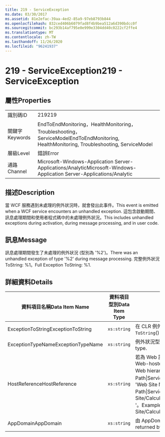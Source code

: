 ```yaml
---
title: 219 - ServiceException
ms.date: 03/30/2017
ms.assetid: 81e2efac-39aa-4ed2-85a9-97eb8793b844
ms.openlocfilehash: 832ced406b6079fad8f4b9bea512a6d390bdcc0f
ms.sourcegitcommit: bc293b14af795e0e999e3304dd40c0222cf2ffe4
ms.translationtype: MT
ms.contentlocale: zh-TW
ms.lasthandoff: 11/26/2020
ms.locfileid: "96241937"
---
```

# <a name="219---serviceexception"></a><span data-ttu-id="457b5-102">219 - ServiceException</span><span class="sxs-lookup"><span data-stu-id="457b5-102">219 - ServiceException</span></span>

## <a name="properties"></a><span data-ttu-id="457b5-103">屬性</span><span class="sxs-lookup"><span data-stu-id="457b5-103">Properties</span></span>  
  
|||  
|-|-|  
|<span data-ttu-id="457b5-104">識別碼</span><span class="sxs-lookup"><span data-stu-id="457b5-104">ID</span></span>|<span data-ttu-id="457b5-105">219</span><span class="sxs-lookup"><span data-stu-id="457b5-105">219</span></span>|  
|<span data-ttu-id="457b5-106">關鍵字</span><span class="sxs-lookup"><span data-stu-id="457b5-106">Keywords</span></span>|<span data-ttu-id="457b5-107">EndToEndMonitoring，HealthMonitoring，Troubleshooting，ServiceModel</span><span class="sxs-lookup"><span data-stu-id="457b5-107">EndToEndMonitoring, HealthMonitoring, Troubleshooting, ServiceModel</span></span>|  
|<span data-ttu-id="457b5-108">層級</span><span class="sxs-lookup"><span data-stu-id="457b5-108">Level</span></span>|<span data-ttu-id="457b5-109">錯誤</span><span class="sxs-lookup"><span data-stu-id="457b5-109">Error</span></span>|  
|<span data-ttu-id="457b5-110">通路</span><span class="sxs-lookup"><span data-stu-id="457b5-110">Channel</span></span>|<span data-ttu-id="457b5-111">Microsoft-Windows-Application Server-Applications/Analytic</span><span class="sxs-lookup"><span data-stu-id="457b5-111">Microsoft-Windows-Application Server-Applications/Analytic</span></span>|  
  
## <a name="description"></a><span data-ttu-id="457b5-112">描述</span><span class="sxs-lookup"><span data-stu-id="457b5-112">Description</span></span>  

 <span data-ttu-id="457b5-113">當 WCF 服務遇到未處理的例外狀況時，就會發出此事件。</span><span class="sxs-lookup"><span data-stu-id="457b5-113">This event is emitted when a WCF service encounters an unhandled exception.</span></span> <span data-ttu-id="457b5-114">這包含啟動期間、訊息處理期間和使用者程式碼中的未處理例外狀況。</span><span class="sxs-lookup"><span data-stu-id="457b5-114">This includes unhandled exceptions during activation, during message processing, and in user code.</span></span>  
  
## <a name="message"></a><span data-ttu-id="457b5-115">訊息</span><span class="sxs-lookup"><span data-stu-id="457b5-115">Message</span></span>  

 <span data-ttu-id="457b5-116">訊息處理期間發生了未處理的例外狀況 (型別為 '%2')。</span><span class="sxs-lookup"><span data-stu-id="457b5-116">There was an unhandled exception of type '%2' during message processing.</span></span> <span data-ttu-id="457b5-117">完整例外狀況 ToString: %1。</span><span class="sxs-lookup"><span data-stu-id="457b5-117">Full Exception ToString: %1.</span></span>  
  
## <a name="details"></a><span data-ttu-id="457b5-118">詳細資料</span><span class="sxs-lookup"><span data-stu-id="457b5-118">Details</span></span>  
  
|<span data-ttu-id="457b5-119">資料項目名稱</span><span class="sxs-lookup"><span data-stu-id="457b5-119">Data Item Name</span></span>|<span data-ttu-id="457b5-120">資料項目型別</span><span class="sxs-lookup"><span data-stu-id="457b5-120">Data Item Type</span></span>|<span data-ttu-id="457b5-121">描述</span><span class="sxs-lookup"><span data-stu-id="457b5-121">Description</span></span>|  
|--------------------|--------------------|-----------------|  
|<span data-ttu-id="457b5-122">ExceptionToString</span><span class="sxs-lookup"><span data-stu-id="457b5-122">ExceptionToString</span></span>|`xs:string`|<span data-ttu-id="457b5-123">在 CLR 例外狀況上呼叫 `ToString`() 的結果。</span><span class="sxs-lookup"><span data-stu-id="457b5-123">The result of calling `ToString`() on the CLR exception.</span></span>|  
|<span data-ttu-id="457b5-124">ExceptionTypeName</span><span class="sxs-lookup"><span data-stu-id="457b5-124">ExceptionTypeName</span></span>|`xs:string`|<span data-ttu-id="457b5-125">例外狀況型別的 CLR FullName。</span><span class="sxs-lookup"><span data-stu-id="457b5-125">The CLR FullName of the exception's type.</span></span>|  
|<span data-ttu-id="457b5-126">HostReference</span><span class="sxs-lookup"><span data-stu-id="457b5-126">HostReference</span></span>|`xs:string`|<span data-ttu-id="457b5-127">若為 Web 託管服務，此欄位會唯一識別 Web 階層架構中的服務。</span><span class="sxs-lookup"><span data-stu-id="457b5-127">For Web-hosted services, this field uniquely identifies the service in the Web hierarchy.</span></span> <span data-ttu-id="457b5-128">其格式定義為 ' Web Site Name Application Virtual Path&#124;Service Virtual Path&#124;ServiceName '。</span><span class="sxs-lookup"><span data-stu-id="457b5-128">Its format is defined as 'Web Site Name Application Virtual Path&#124;Service Virtual Path&#124;ServiceName'.</span></span> <span data-ttu-id="457b5-129">範例： ' Default Web Site/CalculatorApplication&#124;/CalculatorService.svc&#124;CalculatorService '。</span><span class="sxs-lookup"><span data-stu-id="457b5-129">Example: 'Default Web Site/CalculatorApplication&#124;/CalculatorService.svc&#124;CalculatorService'.</span></span>|  
|<span data-ttu-id="457b5-130">AppDomain</span><span class="sxs-lookup"><span data-stu-id="457b5-130">AppDomain</span></span>|`xs:string`|<span data-ttu-id="457b5-131">由 AppDomain.CurrentDomain.FriendlyName 傳回的字串。</span><span class="sxs-lookup"><span data-stu-id="457b5-131">The string returned by AppDomain.CurrentDomain.FriendlyName.</span></span>|
